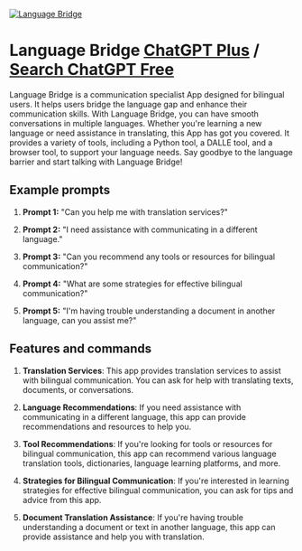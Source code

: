 
[![Language Bridge](https://files.oaiusercontent.com/file-ZUxsw7ay9u2Aug8J1Mn9gbdz?se=2123-10-17T00%3A45%3A27Z&sp=r&sv=2021-08-06&sr=b&rscc=max-age%3D31536000%2C%20immutable&rscd=attachment%3B%20filename%3D73c7c618-37be-4f01-9140-38c7b848129e.png&sig=GptNkSHfaG58s1oKjGqE5E%2BljgKQFZogJvxYEeAtUso%3D)](https://chat.openai.com/g/g-7WbHTbyKo-language-bridge)

# Language Bridge [ChatGPT Plus](https://chat.openai.com/g/g-7WbHTbyKo-language-bridge) / [Search ChatGPT Free](https://gptcall.net/index.html#/?search=Language%20Bridge)

Language Bridge is a communication specialist App designed for bilingual users. It helps users bridge the language gap and enhance their communication skills. With Language Bridge, you can have smooth conversations in multiple languages. Whether you're learning a new language or need assistance in translating, this App has got you covered. It provides a variety of tools, including a Python tool, a DALLE tool, and a browser tool, to support your language needs. Say goodbye to the language barrier and start talking with Language Bridge!

## Example prompts

1. **Prompt 1:** "Can you help me with translation services?"

2. **Prompt 2:** "I need assistance with communicating in a different language."

3. **Prompt 3:** "Can you recommend any tools or resources for bilingual communication?"

4. **Prompt 4:** "What are some strategies for effective bilingual communication?"

5. **Prompt 5:** "I'm having trouble understanding a document in another language, can you assist me?"

## Features and commands

1. **Translation Services**: This app provides translation services to assist with bilingual communication. You can ask for help with translating texts, documents, or conversations.

2. **Language Recommendations**: If you need assistance with communicating in a different language, this app can provide recommendations and resources to help you.

3. **Tool Recommendations**: If you're looking for tools or resources for bilingual communication, this app can recommend various language translation tools, dictionaries, language learning platforms, and more.

4. **Strategies for Bilingual Communication**: If you're interested in learning strategies for effective bilingual communication, you can ask for tips and advice from this app.

5. **Document Translation Assistance**: If you're having trouble understanding a document or text in another language, this app can provide assistance and help you with translation.


